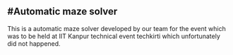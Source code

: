 #Automatic maze solver
---
This is a automatic maze solver developed by our team for the event which was to be held at IIT Kanpur technical event techkirti which unfortunately did not happened.
